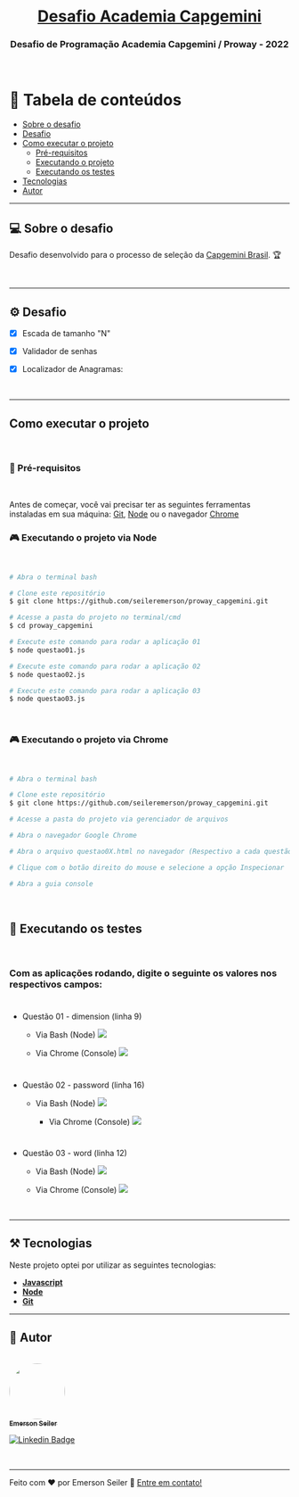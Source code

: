 <h1 align="center">
    <a href="https://capgemini.proway.com.br/" alt="Desafio Academia Capgemini"> Desafio Academia Capgemini  </a>
</h1>

<h3 align="center">
    Desafio de Programação Academia Capgemini / Proway - 2022
</h3>
<br>


📜 Tabela de conteúdos
=================
<!--ts-->
   * [Sobre o desafio](#sobre-o-projeto)
   * [Desafio](#-desafio)
   * [Como executar o projeto](#-como-executar-o-projeto)
     * [Pré-requisitos](#user-content--pré-requisitos)
     * [Executando o projeto](#user-content--executando-o-projeto)
     * [Executando os testes](#user-content--executando-os-testes)
   * [Tecnologias](#-tecnologias)
   * [Autor](#-autor)
<!--te-->

---

## 💻 Sobre o desafio

 Desafio desenvolvido para o processo de seleção da [Capgemini Brasil](http://capgemini.proway.com.br/). 🏆

<br>

---

## ⚙️ Desafio

- [x] Escada de tamanho "N"

- [x] Validador de senhas

- [x] Localizador de Anagramas:

<br>

---

##  Como executar o projeto

<br>

### 🚨 Pré-requisitos

<br>

Antes de começar, você vai precisar ter as seguintes ferramentas instaladas em sua máquina:
[Git](https://git-scm.com/downloads), [Node](https://nodejs.org/en/) ou o navegador [Chrome](https://www.google.com/chrome/)


### 🎮 Executando o projeto via Node

<br>

```bash
# Abra o terminal bash

# Clone este repositório
$ git clone https://github.com/seileremerson/proway_capgemini.git

# Acesse a pasta do projeto no terminal/cmd
$ cd proway_capgemini

# Execute este comando para rodar a aplicação 01
$ node questao01.js

# Execute este comando para rodar a aplicação 02
$ node questao02.js

# Execute este comando para rodar a aplicação 03
$ node questao03.js


```

<br>

### 🎮 Executando o projeto via Chrome

<br>

```bash
# Abra o terminal bash

# Clone este repositório
$ git clone https://github.com/seileremerson/proway_capgemini.git

# Acesse a pasta do projeto via gerenciador de arquivos

# Abra o navegador Google Chrome

# Abra o arquivo questao0X.html no navegador (Respectivo a cada questão)

# Clique com o botão direito do mouse e selecione a opção Inspecionar

# Abra a guia console


```

<br>

## 🤔 Executando os testes

<br>

### Com as aplicações rodando, digite o seguinte os valores nos respectivos campos:
#
- Questão 01 - dimension (linha 9)
    - Via Bash (Node)
    ![](./gifs/q1_node.gif)

    - Via Chrome (Console)
    ![](./gifs/q1_chrome.gif)
#
- Questão 02 - password (linha 16)
    - Via Bash (Node)
        ![](./gifs/q2_node.gif)

        - Via Chrome (Console)
        ![](./gifs/q2_chrome.gif)
#
- Questão 03 - word (linha 12)
    - Via Bash (Node)
    ![](./gifs/q3_node.gif)

    - Via Chrome (Console)
    ![](./gifs/q2_chrome.gif)

<br>

---

## ⚒ Tecnologias

Neste projeto optei por utilizar as seguintes tecnologias:



-   **[Javascript](https://www.javascript.com/)**
-   **[Node](https://nodejs.org/en/)**
-   **[Git](https://git-scm.com/)**

---

## 👷 Autor

<br>

<a href="https://www.linkedin.com/in/seileremerson/">
 <img style="border-radius: 50%;" src="https://avatars.githubusercontent.com/seileremerson" width="100px;" alt=""/>
 <br />
 <sub><b>Emerson Seiler</b></sub></a> <a href="https://www.linkedin.com/in/seileremerson/" title="Emerson Seiler"></a>
 <br />

[![Linkedin Badge](https://img.shields.io/badge/-seileremerson-blue?style=flat-square&logo=Linkedin&logoColor=white&link=https://www.linkedin.com/in/diogoalvesti/)](https://www.linkedin.com/in/seileremerson/)

<br>

---


Feito com ❤️ por Emerson Seiler 👋 [Entre em contato!](https://www.linkedin.com/in/seileremerson/)
